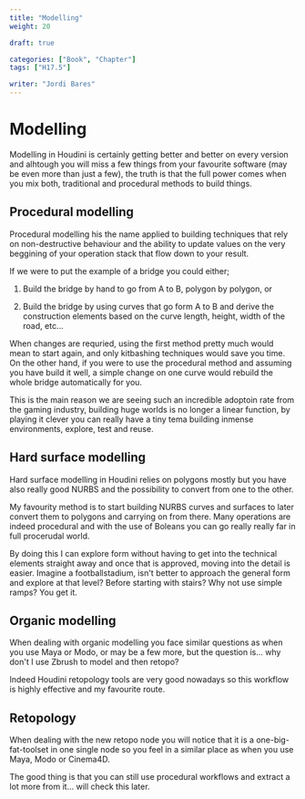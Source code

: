 ```yaml
---
title: "Modelling"
weight: 20

draft: true

categories: ["Book", "Chapter"]
tags: ["H17.5"]

writer: "Jordi Bares"
---
```


# Modelling

Modelling in Houdini is certainly getting better and better on every version and alhtough you will miss a few things from your favourite software (may be even more than just a few), the truth is that the full power comes when you mix both, traditional and procedural methods to build things.

## Procedural modelling

Procedural modelling his the name applied to building techniques that rely on non-destructive behaviour and the ability to update values on the very beggining of your operation stack that flow down to your result.

If we were to put the example of a bridge you could either;

1. Build the bridge by hand to go from A to B, polygon by polygon, or

2. Build the bridge by using curves that go form A to B and derive the construction elements based on the curve length, height, width of the road, etc...

When changes are requried, using the first method pretty much would mean to start again, and only kitbashing techniques would save you time. On the other hand, if you were to use the procedural method and assuming you have build it well, a simple change on one curve would rebuild the whole bridge automatically for you.

This is the main reason we are seeing such an incredible adoptoin rate from the gaming industry, building huge worlds is no longer a linear function, by playing it clever you can really have a tiny tema building inmense environments, explore, test and reuse.

## Hard surface modelling

Hard surface modelling in Houdini relies on polygons mostly but you have also really good NURBS and the possibility to convert from one to the other.

My favourity method is to start building NURBS curves and surfaces to later convert them to polygons and carrying on from there. Many operations are indeed procedural and with the use of Boleans you can go really really far in full procerudal world.

By doing this I can explore form without having to get into the technical elements straight away and once that is approved, moving into the detail is easier. Imagine a footballstadium, isn't better to approach the general form and explore at that level? Before starting with stairs? Why not use simple ramps? You get it.

## Organic modelling

When dealing with organic modelling you face similar questions as when you use Maya or Modo, or may be a few more, but the question is... why don't I use Zbrush to model and then retopo?

Indeed Houdini retopology tools are very good nowadays so this workflow is highly effective and my favourite route.

## Retopology

When dealing with the new retopo node you will notice that it is a one-big-fat-toolset in one single node so you feel in a similar place as when you use Maya, Modo or Cinema4D.

The good thing is that you can still use procedural workflows and extract a lot more from it... will check this later.
